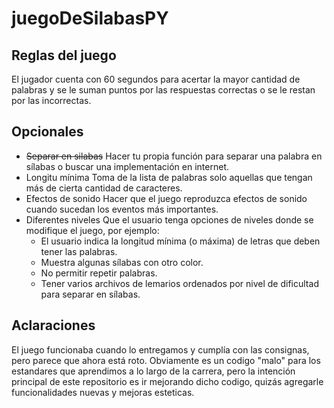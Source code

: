 # juegoDeSilabasPY

## **Reglas del juego**
El jugador cuenta con 60 segundos para acertar la mayor cantidad de palabras y se le
suman puntos por las respuestas correctas o se le restan por las incorrectas.

## **Opcionales**
- ~~Separar en silabas~~
  Hacer tu propia función para separar una palabra en sílabas o buscar una implementación en internet. 
- Longitu mínima
  Toma de la lista de palabras solo aquellas que tengan más de cierta cantidad de caracteres.
- Efectos de sonido
  Hacer que el juego reproduzca efectos de sonido cuando sucedan los eventos más importantes.
- Diferentes niveles
  Que el usuario tenga opciones de niveles donde se modifique el juego, por ejemplo:
  - El usuario indica la longitud mínima (o máxima) de letras que deben tener las palabras.
  - Muestra algunas sílabas con otro color.
  - No permitir repetir palabras.
  - Tener varios archivos de lemarios ordenados por nivel de dificultad para separar en sílabas.

## **Aclaraciones** 
El juego funcionaba cuando lo entregamos y cumplía con las consignas, pero parece que ahora está roto.
Obviamente es un codigo "malo" para los estandares que aprendimos a lo largo de la carrera, pero la intención principal de este repositorio es ir mejorando dicho codigo, quizás agregarle funcionalidades nuevas y mejoras esteticas. 
